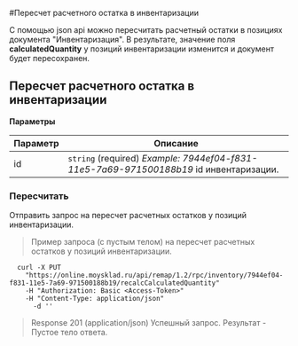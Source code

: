 #Пересчет расчетного остатка в инвентаризации

С помощью json api можно пересчитать расчетный остатки в позициях документа "Инвентаризация". В результате, значение поля **calculatedQuantity** у позиций инвентаризации изменится и документ будет пересохранен.

## Пересчет расчетного остатка в инвентаризации 

**Параметры**

|Параметр   |Описание   | 
|---|---|
|id |  `string` (required) *Example: 7944ef04-f831-11e5-7a69-971500188b19* id инвентаризации.|

### Пересчитать 

Отправить запрос на пересчет расчетных остатков у позиций инвентаризации.

> Пример запроса (с пустым телом) на пересчет расчетных остатков у позиций инвентаризации.

```shell
  curl -X PUT
    "https://online.moysklad.ru/api/remap/1.2/rpc/inventory/7944ef04-f831-11e5-7a69-971500188b19/recalcCalculatedQuantity"
    -H "Authorization: Basic <Access-Token>"
    -H "Content-Type: application/json"
      -d ''  
```

> Response 201 (application/json)
Успешный запрос. Результат - Пустое тело ответа.


